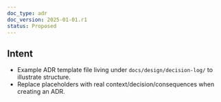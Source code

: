 ```yaml
---
doc_type: adr
doc_version: 2025-01-01.r1
status: Proposed
---
```


## Intent
- Example ADR template file living under `docs/design/decision-log/` to illustrate structure.
- Replace placeholders with real context/decision/consequences when creating an ADR.
